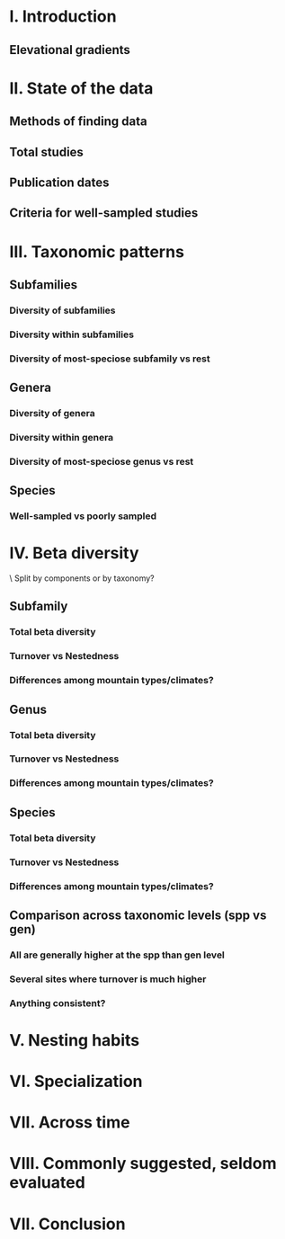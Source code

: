 # I. Introduction  
## Elevational gradients  

##   
  
  

# II. State of the data  
## Methods of finding data  
  
## Total studies  
  
## Publication dates  
  
## Criteria for well-sampled studies  
  
  
  
# III. Taxonomic patterns  
## Subfamilies  
### Diversity of subfamilies  
### Diversity within subfamilies  
### Diversity of most-speciose subfamily vs rest  
  
## Genera  
### Diversity of genera  
### Diversity within genera  
### Diversity of most-speciose genus vs rest 
  
## Species  
### Well-sampled vs poorly sampled  
  
  
    
# IV. Beta diversity    
\\ Split by components or by taxonomy?  
## Subfamily  
### Total beta diversity  
### Turnover vs Nestedness  
### Differences among mountain types/climates?  
  
## Genus  
### Total beta diversity  
### Turnover vs Nestedness  
### Differences among mountain types/climates?  
  
## Species  
### Total beta diversity  
### Turnover vs Nestedness  
### Differences among mountain types/climates?  
  
## Comparison across taxonomic levels (spp vs gen)  
### All are generally higher at the spp than gen level  
### Several sites where turnover is much higher  
### Anything consistent?  
  
  
  
# V. Nesting habits  
  
  
  
# VI. Specialization  
  
  
  
# VII. Across time  
  
  
  
# VIII. Commonly suggested, seldom evaluated  
  
  
  
# VII. Conclusion    